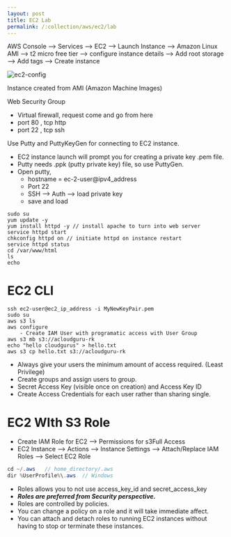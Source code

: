 ```yaml
---
layout: post
title: EC2 Lab
permalink: /:collection/aws/ec2/lab
---
```


AWS Console --> Services --> EC2 --> Launch Instance --> Amazon Linux AMI --> t2 micro free tier --> configure instance details --> Add root storage --> Add tags --> Create instance

![ec2-config]({{site.cdn}}/aws/ec2/ec2-config.png)

Instance created from AMI (Amazon Machine Images)

Web Security Group 
- Virtual firewall, request come and go from here
- port 80 , tcp http
- port 22 , tcp ssh

Use Putty and PuttyKeyGen for connecting to EC2 instance.
- EC2 instance launch will prompt you for creating a private key .pem file.
- Putty needs .ppk (putty private key) file, so use PuttyGen.
- Open putty, 
    - hostname = ec-2-user@ipv4_address
    - Port 22
    - SSH --> Auth --> load private key
    - save and load

```linux
sudo su
yum update -y
yum install httpd -y // install apache to turn into web server
service httpd start
chkconfig httpd on // initiate httpd on instance restart
service httpd status
cd /var/www/html
ls
echo
```

# EC2 CLI
```ssh
ssh ec2-user@ec2_ip_address -i MyNewKeyPair.pem
sudo su
aws s3 ls
aws configure
    - Create IAM User with programatic access with User Group
aws s3 mb s3://acloudguru-rk
echo "hello cloudgurus" > hello.txt
aws s3 cp hello.txt s3://acloudguru-rk
```

* Always give your users the minimum amount of access required. (Least Privilege)
* Create groups and assign users to group.
* Secret Access Key (visible once on creation) and Access Key ID
* Create Access Credentials for each user rather than sharing single.

# EC2 WIth S3 Role
* Create IAM Role for EC2 --> Permissions for s3Full Access
* EC2 Instance --> Actions --> Instance Settings --> Attach/Replace IAM Roles --> Select EC2 Role

```java
cd ~/.aws   // home_directory/.aws
dir %UserProfile%\.aws  // Windows
```

* Roles allows you to not use access_key_id and secret_access_key
* ***Roles are preferred from Security perspective.***
* Roles are controlled by policies.
* You can change a policy on a role and it will take immediate affect.
* You can attach and detach roles to running EC2 instances without having to stop or terminate these instances.
